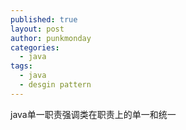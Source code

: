 ```yaml
---
published: true
layout: post
author: punkmonday
categories: 
  - java
tags: 
  - java
  - desgin pattern
---
```

java单一职责强调类在职责上的单一和统一

